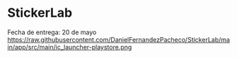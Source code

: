 # StickerLab
Fecha de entrega: 20 de mayo
https://raw.githubusercontent.com/DanielFernandezPacheco/StickerLab/main/app/src/main/ic_launcher-playstore.png
